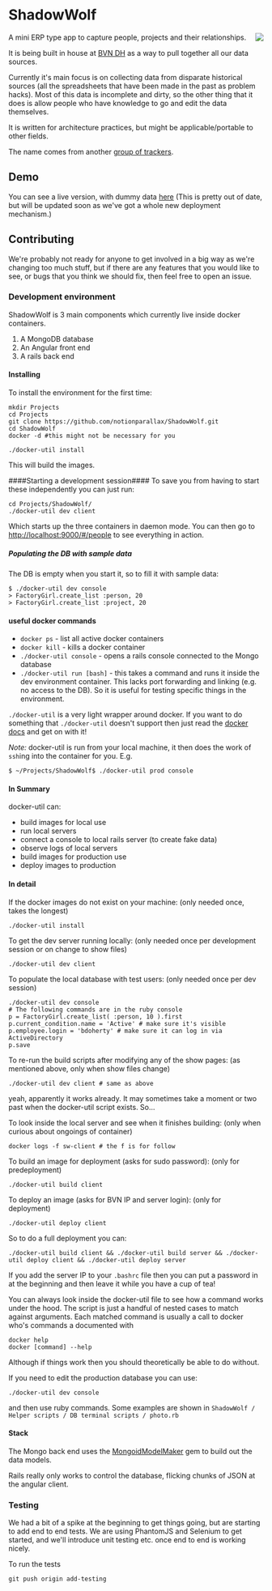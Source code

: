 ShadowWolf
==========

<img src="http://notionparallax.co.uk/img/Shadow_wolf_logo.png" align="right" >
A mini ERP type app to capture people, projects and their relationships.

It is being built in house at [BVN DH](https://bvn.com.au) as a way to pull together all our data sources.

Currently it's main focus is on collecting data from disparate historical sources (all the spreadsheets that have been made in the past as problem hacks). Most of this data is incomplete and dirty, so the other thing that it does is allow people who have knowledge to go and edit the data themselves.

It is written for architecture practices, but might be applicable/portable to other fields.

The name comes from another [group of trackers](http://en.wikipedia.org/wiki/Shadow_Wolves).

## Demo ##
You can see a live version, with dummy data [here](http://notionparallax.co.uk/ShadowWolf/client/dist/index.html#/people) (This is pretty out of date, but will be updated soon as we've got a whole new deployment mechanism.)

## Contributing ##
We're probably not ready for anyone to get involved in a big way as we're changing too much stuff, but if there are any features that you would like to see, or bugs that you think we should fix, then feel free to open an issue.

### Development environment ###

ShadowWolf is 3 main components which currently live inside docker containers.
  1. A MongoDB database
  2. An Angular front end
  3. A rails back end

#### Installing ####
To install the environment for the first time:
```
mkdir Projects
cd Projects
git clone https://github.com/notionparallax/ShadowWolf.git
cd ShadowWolf
docker -d #this might not be necessary for you

./docker-util install
```
This will build the images.

####Starting a development session####
To save you from having to start these independently you can just run:

```
cd Projects/ShadowWolf/
./docker-util dev client
```
Which starts up the three containers in daemon mode. You can then go to [http://localhost:9000/#/people](http://localhost:9000/#/people) to see everything in action.

#####  Populating the DB with sample data #####
The DB is empty when you start it, so to fill it with sample data:
```
$ ./docker-util dev console
> FactoryGirl.create_list :person, 20
> FactoryGirl.create_list :project, 20
```

#### useful docker commands ####
 * `docker ps` - list all active docker containers
 * `docker kill` - kills a docker container
 * `./docker-util console` - opens a rails console connected to the Mongo database
 * `./docker-util run [bash]` - this takes a command and runs it inside the dev environment container. This lacks port forwarding and linking (e.g. no access to the DB). So it is useful for testing specific things in the environment.


 `./docker-util` is a very light wrapper around docker. If you want to do something that  `./docker-util` doesn't support then just read the [docker docs](http://docs.docker.io/en/latest/) and get on with it!

*Note:* docker-util is run from your local machine, it then does the work of `ssh`ing into the container for you. E.g.

    $ ~/Projects/ShadowWolf$ ./docker-util prod console

#### In Summary ####

docker-util can:

* build images for local use
* run local servers
* connect a console to local rails server (to create fake data)
* observe logs of local servers
* build images for production use
* deploy images to production

#### In detail ####

If the docker images do not exist on your machine:
(only needed once, takes the longest)

    ./docker-util install

To get the dev server running locally:
(only needed once per development session or on change to show files)

    ./docker-util dev client

To populate the local database with test users:
(only needed once per dev session)

    ./docker-util dev console
    # The following commands are in the ruby console
    p = FactoryGirl.create_list( :person, 10 ).first
    p.current_condition.name = 'Active' # make sure it's visible
    p.employee.login = 'bdoherty' # make sure it can log in via ActiveDirectory
    p.save

To re-run the build scripts after modifying any of the show pages:
(as mentioned above, only when show files change)

    ./docker-util dev client # same as above

yeah, apparently it works already. It may sometimes take a moment or two past when the docker-util script exists. So...

To look inside the local server and see when it finishes building:
(only when curious about ongoings of container)

    docker logs -f sw-client # the f is for follow

To build an image for deployment (asks for sudo password):
(only for predeployment)

    ./docker-util build client

To deploy an image (asks for BVN IP and server login):
(only for deployment)

    ./docker-util deploy client

So to do a full deployment you can:

    ./docker-util build client && ./docker-util build server && ./docker-util deploy client && ./docker-util deploy server

If you add the server IP to your `.bashrc` file then you can put a password in at the beginning and then leave it while you have a cup of tea!

You can always look inside the docker-util file to see how a command works under the hood. The script is just a handful of nested cases to match against arguments. Each matched command is usually a call to docker who's commands a documented with

    docker help
    docker [command] --help

Although if things work then you should theoretically be able to do without.

If you need to edit the production database you can use:

    ./docker-util dev console
    
and then use ruby commands. Some examples are shown in `ShadowWolf / Helper scripts / DB terminal scripts / photo.rb` 

#### Stack ####

The Mongo back end uses the [MongoidModelMaker](https://github.com/Dawil/MongoidModelMaker) gem to build out the data models.

Rails really only works to control the database, flicking chunks of JSON at the angular client.


### Testing ###

We had a bit of a spike at the beginning to get things going, but are starting to add end to end tests. We are using PhantomJS and Selenium to get started, and we'll introduce unit testing etc. once end to end is working nicely.

To run the tests

```
git push origin add-testing
```



<!--[![Build Status](https://travis-ci.org/notionparallax/ShadowWolf.png)](https://travis-ci.org/notionparallax/ShadowWolf)-->

